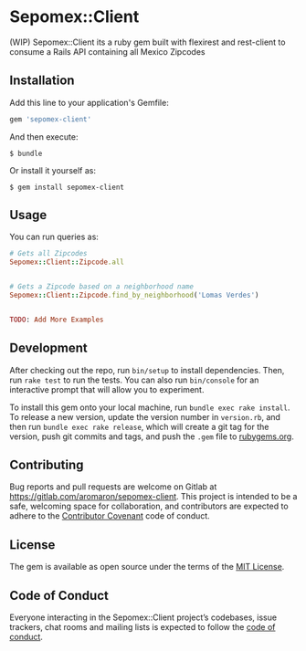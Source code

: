 # Sepomex::Client

(WIP) Sepomex::Client its a ruby gem built with flexirest and rest-client to consume a Rails API containing all Mexico Zipcodes

## Installation

Add this line to your application's Gemfile:

```ruby
gem 'sepomex-client'
```

And then execute:

    $ bundle

Or install it yourself as:

    $ gem install sepomex-client

## Usage

You can run queries as:

```ruby
# Gets all Zipcodes
Sepomex::Client::Zipcode.all


# Gets a Zipcode based on a neighborhood name
Sepomex::Client::Zipcode.find_by_neighborhood('Lomas Verdes')


TODO: Add More Examples
```

## Development

After checking out the repo, run `bin/setup` to install dependencies. Then, run `rake test` to run the tests. You can also run `bin/console` for an interactive prompt that will allow you to experiment.

To install this gem onto your local machine, run `bundle exec rake install`. To release a new version, update the version number in `version.rb`, and then run `bundle exec rake release`, which will create a git tag for the version, push git commits and tags, and push the `.gem` file to [rubygems.org](https://rubygems.org).

## Contributing

Bug reports and pull requests are welcome on Gitlab at https://gitlab.com/aromaron/sepomex-client. This project is intended to be a safe, welcoming space for collaboration, and contributors are expected to adhere to the [Contributor Covenant](http://contributor-covenant.org) code of conduct.

## License

The gem is available as open source under the terms of the [MIT License](https://opensource.org/licenses/MIT).

## Code of Conduct

Everyone interacting in the Sepomex::Client project’s codebases, issue trackers, chat rooms and mailing lists is expected to follow the [code of conduct](https://gitlab.com/aromaron/sepomex-client/blob/master/CODE_OF_CONDUCT.md).
